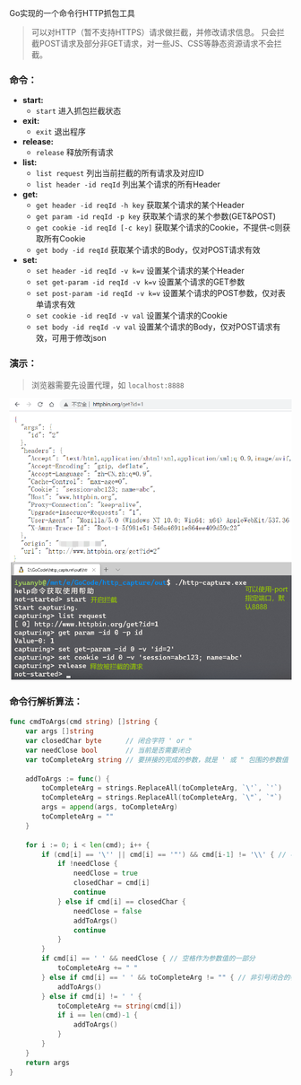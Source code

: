 Go实现的一个命令行HTTP抓包工具

> 可以对HTTP（暂不支持HTTPS）请求做拦截，并修改请求信息。
> 只会拦截POST请求及部分非GET请求，对一些JS、CSS等静态资源请求不会拦截。

### 命令：
- **start:**
    - `start`                  进入抓包拦截状态
- **exit:**
    - `exit`                   退出程序
- **release:**
    - `release`                                释放所有请求
- **list:**
    - `list request`           列出当前拦截的所有请求及对应ID
    - `list header -id reqId`  列出某个请求的所有Header
- **get:**
    - `get header -id reqId -h key`   获取某个请求的某个Header
    - `get param -id reqId -p key`    获取某个请求的某个参数(GET&POST)
    - `get cookie -id reqId [-c key]` 获取某个请求的Cookie，不提供-c则获取所有Cookie
    - `get body -id reqId`            获取某个请求的Body，仅对POST请求有效
- **set:**
    - `set header -id reqId -v k=v`      设置某个请求的某个Header
    - `set get-param -id reqId -v k=v`  设置某个请求的GET参数
    - `set post-param -id reqId -v k=v`  设置某个请求的POST参数，仅对表单请求有效
    - `set cookie -id reqId -v val`      设置某个请求的Cookie
    - `set body -id reqId -v val`        设置某个请求的Body，仅对POST请求有效，可用于修改json
    
### 演示：
> 浏览器需要先设置代理，如 `localhost:8888`

![hc](md_image/hc.png)

### 命令行解析算法：

```go
func cmdToArgs(cmd string) []string {
    var args []string
    var closedChar byte      // 闭合字符 ' or "
    var needClose bool       // 当前是否需要闭合
    var toCompleteArg string // 要拼接的完成的参数，就是 ' 或 " 包围的参数值

    addToArgs := func() {
        toCompleteArg = strings.ReplaceAll(toCompleteArg, `\'`, `'`)
        toCompleteArg = strings.ReplaceAll(toCompleteArg, `\"`, `"`)
        args = append(args, toCompleteArg)
        toCompleteArg = ""
    }

    for i := 0; i < len(cmd); i++ {
        if (cmd[i] == '\'' || cmd[i] == '"') && cmd[i-1] != '\\' { // 不用判断 i > 0
            if !needClose {
                needClose = true
                closedChar = cmd[i]
                continue
            } else if cmd[i] == closedChar {
                needClose = false
                addToArgs()
                continue
            }
        }
        if cmd[i] == ' ' && needClose { // 空格作为参数值的一部分
            toCompleteArg += " "
        } else if cmd[i] == ' ' && toCompleteArg != "" { // 非引号闭合的参数结束
            addToArgs()
        } else if cmd[i] != ' ' {
            toCompleteArg += string(cmd[i])
            if i == len(cmd)-1 {
                addToArgs()
            }
        }
    }
    return args
}

```